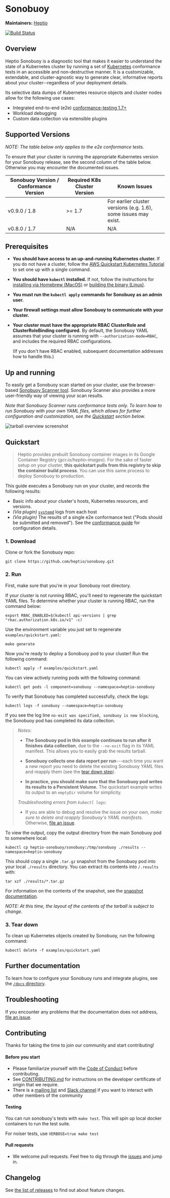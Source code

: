 # Sonobuoy

**Maintainers:** [Heptio][0]

[![Build Status][1]][2]


## Overview

Heptio Sonobuoy is a diagnostic tool that makes it easier to understand the state of a Kubernetes cluster by running a set of [Kubernetes][3] conformance tests in an accessible and non-destructive manner. It is a customizable, extendable, and cluster-agnostic way to generate clear, informative reports about your cluster--regardless of your deployment details.

Its selective data dumps of Kubernetes resource objects and cluster nodes allow for the following use cases:

* Integrated end-to-end (e2e) [conformance-testing 1.7+][13]
* Workload debugging
* Custom data collection via extensible plugins

## Supported Versions

*NOTE: The table below only applies to the e2e conformance tests.*

To ensure that your cluster is running the appropriate Kubernetes version for your Sonobuoy release, see the second column of the table below. Otherwise you may encounter the documented issues.

| Sonobuoy Version / Conformance Version | Required K8s Cluster Version | Known Issues |
|---|---|---|
| v0.9.0 / 1.8 | >= 1.7 | For earlier cluster versions (e.g. 1.6), some issues may exist. |
| v0.8.0 / 1.7 | N/A | N/A |

## Prerequisites

* **You should have access to an up-and-running Kubernetes cluster.** If you do not have a cluster, follow the [AWS Quickstart Kubernetes Tutorial][5] to set one up with a single command.

* **You should have `kubectl` installed.** If not, follow the instructions for [installing via Homebrew (MacOS)][6] or [building the binary (Linux)][7].

* **You must run the `kubectl apply` commands for Sonobuoy as an admin user.**

* **Your firewall settings must allow Sonobuoy to communicate with your cluster.**

* **Your cluster must have the appropriate RBAC ClusterRole and ClusterRoleBinding configured.** By default, the Sonobuoy YAML assumes that your cluster is running with `--authorization-mode=RBAC`, and includes the required RBAC configurations.

  (If you don't have RBAC enabled, subsequent documentation addresses how to handle this.)

## Up and running

To easily get a Sonobuoy scan started on your cluster, use the browser-based [Sonobuoy Scanner tool][18]. Sonobuoy Scanner also provides a more user-friendly way of viewing your scan results.

*Note that Sonobuoy Scanner runs conformance tests only. To learn how to run Sonobuoy with your own YAML files, which allows for further configuration and customization, see the [Quickstart][19] section below.*

![tarball overview screenshot][20]


## Quickstart

> Heptio provides prebuilt Sonobuoy container images in its Google Container Registry (*gcr.io/heptio-images*). For the sake of faster setup on your cluster, **this quickstart pulls from this registry to skip the container build process**. You can use this same process to deploy Sonobuoy to production.


This guide executes a Sonobuoy run on your cluster, and records the following results:
* Basic info about your cluster's hosts, Kubernetes resources, and versions.
* *(Via plugin)* [`systemd`][14] logs from each host
* *(Via plugin)* The results of a single e2e conformance test ("Pods should be submitted and removed"). See the [conformance guide][13] for configuration details.

### 1. Download
Clone or fork the Sonobuoy repo:
```
git clone https://github.com/heptio/sonobuoy.git
```

### 2. Run

First, make sure that you're in your Sonobuoy root directory.

If your cluster is not running RBAC, you'll need to regenerate the quickstart YAML files. To determine whether your cluster is running RBAC, run the command below:

```
export RBAC_ENABLED=$(kubectl api-versions | grep "rbac.authorization.k8s.io/v1" -c)
```

Use the environment variable you just set to regenerate `examples/quickstart.yaml`:

```
make generate
```

Now you're ready to deploy a Sonobuoy pod to your cluster! Run the following command:
```
kubectl apply -f examples/quickstart.yaml
```

You can view actively running pods with the following command:
```
kubectl get pods -l component=sonobuoy --namespace=heptio-sonobuoy
```

To verify that Sonobuoy has completed successfully, check the logs:
```
kubectl logs -f sonobuoy --namespace=heptio-sonobuoy
```
If you see the log line `no-exit was specified, sonobuoy is now blocking`, the Sonobuoy pod has completed its data collection.

> *Notes*:
>
> * **The Sonobuoy pod in this example continues to run after it finishes data collection**, due to the `--no-exit` flag in its YAML manifest. This allows you to easily grab the results tarball.
>
> * **Sonobuoy collects one data report per run**---each time you want a new report you need to delete the existing Sonobuoy YAML files and reapply them (see the [tear down step][15]).
>
> * **In practice, you should make sure that the Sonobuoy pod writes its results to a Persistent Volume.** The quickstart example writes its output to an `emptyDir` volume for simplicity.
>
> *Troubleshooting errors from `kubectl logs`*:
>  * If you are able to debug and resolve the issue on your own, *make sure to delete and reapply Sonobuoy's YAML manifests*. Otherwise, [file an issue][10].
>

To view the output, copy the output directory from the main Sonobuoy pod to somewhere local:
```
kubectl cp heptio-sonobuoy/sonobuoy:/tmp/sonobuoy ./results --namespace=heptio-sonobuoy
```

This should copy a single `.tar.gz` snapshot from the Sonobuoy pod into your local `./results` directory. You can extract its contents into `/.results` with:
```
tar xzf ./results/*.tar.gz
```

For information on the contents of the snapshot, see the [snapshot documentation](docs/snapshot.md).

*NOTE: At this time, the layout of the contents of the tarball is subject to change.*

### 3. Tear down

To clean up Kubernetes objects created by Sonobuoy, run the following command:
```
kubectl delete -f examples/quickstart.yaml
```

## Further documentation

 To learn how to configure your Sonobuoy runs and integrate plugins, see the [`/docs` directory][9].

## Troubleshooting

If you encounter any problems that the documentation does not address, [file an issue][10].

## Contributing

Thanks for taking the time to join our community and start contributing!

#### Before you start

* Please familiarize yourself with the [Code of
Conduct][12] before contributing.
* See [CONTRIBUTING.md][11] for instructions on the
developer certificate of origin that we require.
* There is a [mailing list][16] and [Slack channel][17] if you want to interact with
other members of the community

#### Testing

You can run sonobuoy's tests with `make test`. This will spin up local docker
containers to run the test suite.

For noiser tests, use `VERBOSE=true make test`

#### Pull requests

* We welcome pull requests. Feel free to dig through the [issues][10] and jump in.

## Changelog

See [the list of releases](https://github.com/heptio/sonobuoy/releases) to find out about feature changes.

[0]: https://github.com/heptio
[1]: https://jenkins.i.heptio.com/buildStatus/icon?job=sonobuoy-deployer
[2]: https://jenkins.i.heptio.com/job/sonobuoy-deployer/
[3]: https://github.com/kubernetes/kubernetes
[5]: http://docs.heptio.com/content/tutorials/aws-cloudformation-k8s.html
[6]: https://kubernetes.io/docs/tasks/tools/install-kubectl/#install-with-homebrew-on-macos
[7]: https://kubernetes.io/docs/tasks/tools/install-kubectl/#tabset-1
[8]: https://kubernetes.io/docs/tasks/configure-pod-container/configure-persistent-volume-storage/
[9]: /docs
[10]: https://github.com/heptio/sonobuoy/issues
[11]: /CONTRIBUTING.md
[12]: /CODE_OF_CONDUCT.md
[13]: /docs/conformance-testing.md
[14]: https://github.com/systemd/systemd
[15]: #3-tear-down
[16]: https://groups.google.com/forum/#!forum/heptio-sonobuoy
[17]: https://kubernetes.slack.com/messages/sonobuoy
[18]: https://scanner.heptio.com/
[19]: #quickstart
[20]: docs/img/scanner.png
